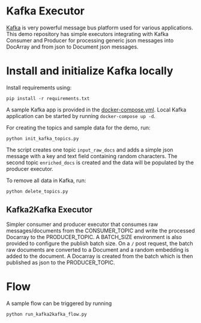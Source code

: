 # Kafka Executor
[Kafka](https://kafka.apache.org) is very powerful message bus platform used for various applications. This demo repository has simple executors integrating with 
Kafka Consumer and Producer for processing generic json messages into DocArray and from json to Document json messages.

# Install and initialize Kafka locally

Install requirements using:
```shell
pip install -r requirements.txt
```

A sample Kafka app is provided in the [docker-compose.yml](docker-compose.yml). Local Kafka application can be started by running `docker-compose up -d`.

For creating the topics and sample data for the demo, run:
```shell
python init_kafka_topics.py
```

The script creates one topic `input_raw_docs` and adds a simple json message with a key and text field containing random characters. The second topic `enriched_docs` is created and the data will be populated by the producer executor.

To remove all data in Kafka, run:
```shell
python delete_topics.py
```

## Kafka2Kafka Executor

Simpler consumer and producer executor that consumes raw messages/documents from the CONSUMER_TOPIC and write the processed Docarray to the PRODUCER_TOPIC. A BATCH_SIZE environment is also provided to configure the publish batch size. On a `/` post request, the batch raw documents are converted to a Document and a random embedding is added to the document. A Docarray is created from the batch which is then published as json to the PRODUCER_TOPIC.

# Flow

A sample flow can be triggered by running

```shell
python run_kafka2kafka_flow.py
```
